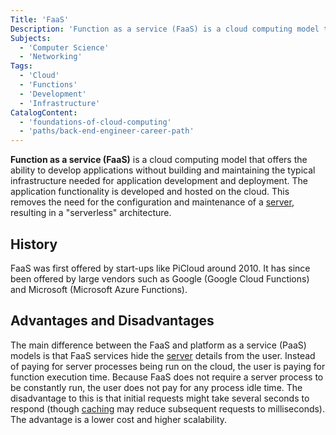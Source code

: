 ```yaml
---
Title: 'FaaS'
Description: 'Function as a service (FaaS) is a cloud computing model that offers the ability to develop applications without building and maintaining the typical infrastructure needed for application development and deployment.'
Subjects:
  - 'Computer Science'
  - 'Networking'
Tags:
  - 'Cloud'
  - 'Functions'
  - 'Development'
  - 'Infrastructure'
CatalogContent:
  - 'foundations-of-cloud-computing'
  - 'paths/back-end-engineer-career-path'
---
```


**Function as a service (FaaS)** is a cloud computing model that offers the ability to develop applications without building and maintaining the typical infrastructure needed for application development and deployment. The application functionality is developed and hosted on the cloud. This removes the need for the configuration and maintenance of a [server](https://www.codecademy.com/resources/docs/general/server), resulting in a "serverless" architecture.

## History

FaaS was first offered by start-ups like PiCloud around 2010. It has since been offered by large vendors such as Google (Google Cloud Functions) and Microsoft (Microsoft Azure Functions).

## Advantages and Disadvantages

The main difference between the FaaS and platform as a service (PaaS) models is that FaaS services hide the [server](https://www.codecademy.com/resources/docs/general/server) details from the user. Instead of paying for server processes being run on the cloud, the user is paying for function execution time. Because FaaS does not require a server process to be constantly run, the user does not pay for any process idle time. The disadvantage to this is that initial requests might take several seconds to respond (though [caching](https://www.codecademy.com/resources/docs/general/cache) may reduce subsequent requests to milliseconds). The advantage is a lower cost and higher scalability.
